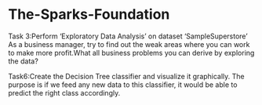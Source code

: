 # The-Sparks-Foundation
Task 3:Perform ‘Exploratory Data Analysis’ on dataset ‘SampleSuperstore’
As a business manager, try to find out the weak areas where you can work to make more profit.What all business problems you can derive by exploring the data?


Task6:Create the Decision Tree classifier and visualize it graphically.
The purpose is if we feed any new data to this classifier, it would be able to
predict the right class accordingly.
